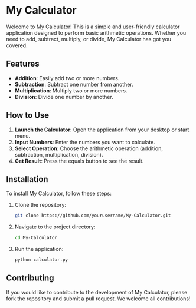 # My Calculator

Welcome to My Calculator! This is a simple and user-friendly calculator application designed to perform basic arithmetic operations. Whether you need to add, subtract, multiply, or divide, My Calculator has got you covered.

## Features

- **Addition**: Easily add two or more numbers.
- **Subtraction**: Subtract one number from another.
- **Multiplication**: Multiply two or more numbers.
- **Division**: Divide one number by another.

## How to Use

1. **Launch the Calculator**: Open the application from your desktop or start menu.
2. **Input Numbers**: Enter the numbers you want to calculate.
3. **Select Operation**: Choose the arithmetic operation (addition, subtraction, multiplication, division).
4. **Get Result**: Press the equals button to see the result.

## Installation

To install My Calculator, follow these steps:

1. Clone the repository:
    ```bash
    git clone https://github.com/yourusername/My-Calculator.git
    ```
2. Navigate to the project directory:
    ```bash
    cd My-Calculator
    ```
3. Run the application:
    ```bash
    python calculator.py
    ```

## Contributing

If you would like to contribute to the development of My Calculator, please fork the repository and submit a pull request. We welcome all contributions!
